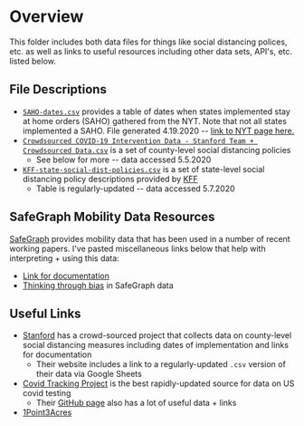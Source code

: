 # Overview 

This folder includes both data files for things like social distancing polices, etc. as well as links to useful resources including other data sets, API's, etc. listed below.

## File Descriptions

 * [`SAHO-dates.csv`](https://github.com/mackaytc/covid-resources/blob/master/data/SAHO-dates.csv) provides a table of dates when states implemented stay at home orders (SAHO) gathered from the NYT. Note that not all states implemented a SAHO. File generated 4.19.2020 -- [link to NYT page here.](www.nytimes.com/interactive/2020/us/coronavirus-stay-at-home-order.html)
 * [`Crowdsourced COVID-19 Intervention Data - Stanford Team + Crowdsourced Data.csv`](https://github.com/mackaytc/covid-resources/blob/master/data/Crowdsourced%20COVID-19%20Intervention%20Data%20-%20Stanford%20Team%20%2B%20Crowdsourced%20Data.csv) is a set of county-level social distancing policies
   * See below for more -- data accessed 5.5.2020
 * [`KFF-state-social-dist-policies.csv`](https://github.com/mackaytc/covid-resources/blob/master/data/KFF-state-social-dist-policies.csv) is a set of state-level social distancing policy descriptions provided by [KFF](https://www.kff.org/health-costs/issue-brief/state-data-and-policy-actions-to-address-coronavirus/)
   * Table is regularly-updated -- data accessed 5.7.2020

## SafeGraph Mobility Data Resources

[SafeGraph](https://www.safegraph.com/) provides mobility data that has been used in a number of recent working papers. I've pasted miscellaneous links below that help with interpreting + using this data: 
 * [Link for documentation](https://docs.safegraph.com/docs)
 * [Thinking through bias](https://www.safegraph.com/blog/what-about-bias-in-the-safegraph-dataset) in SafeGraph data

## Useful Links

 * [Stanford](https://socialdistancing.stanford.edu/) has a crowd-sourced project that collects data on county-level social distancing measures including dates of implementation and links for documentation
   * Their website includes a link to a regularly-updated `.csv` version of their data via Google Sheets
 * [Covid Tracking Project](https://covidtracking.com/data) is the best rapidly-updated source for data on US covid testing
   * Their [GitHub page](https://github.com/COVID19Tracking/covid-tracking-data) also has a lot of useful data + links
 * [1Point3Acres](https://coronavirus.1point3acres.com/en)